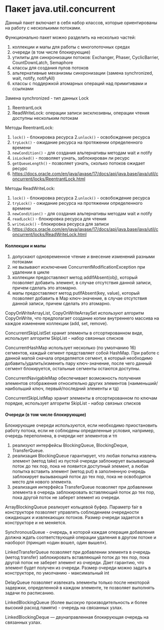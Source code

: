# Пакет java.util.concurrent
Данный пакет включает в себя набор классов, которые ориентированы на работу с несколькими потоками.

Функционально пакет можно разделить на несколько частей:
1. коллекции и мапы для работы с многопоточных средах
2. очереди (в том числе блокирующие)
3. утилиты для синхронизации потоков: Exchanger, Phaser, CyclicBarrier, CountDownLatch, Semaphore
4. классы для создания пулов потоков
5. альтернативные механизмы синхронизации (замена synchronized, wait, notify, notifyAll)
6. классы с поддержкой атомарных операций над примитивами и ссылками

Замена synchronized - тип данных Lock
1) ReentrantLock
2) ReadWriteLock: операции записи эксклюзивны, операции чтения доступны нескольким потокам

Методы ReentrantLock: 
1. `lock()` - блокировка ресурса
2.`unlock()` - освобождение ресурса
3. `tryLock()` - ожидание ресурса на протяжении определенного времени
4. `newCondition()` - для создания альтернативы методам wait и notify
5. `isLocked()` - позволяет узнать, заблокирован ли ресурс
6. `getQueueLength()` - позволяет узнать, сколько потоков ожидает ресурс
7. https://docs.oracle.com/en/java/javase/17/docs/api/java.base/java/util/concurrent/locks/ReentrantLock.html

Методы ReadWriteLock:
1. `lock()` - блокировка ресурса
2.`unlock()` - освобождение ресурса
3. `tryLock()` - ожидание ресурса на протяжении определенного времени
4. `newCondition()` - для создания альтернативы методам wait и notify
5. `readLock()` - блокировка ресурса для чтения
6. `writeLock()` - блокировка ресурса для записи
7. https://docs.oracle.com/en/java/javase/17/docs/api/java.base/java/util/concurrent/locks/ReadWriteLock.html

#### Коллекции и мапы
1. допускают одновременное чтение и внесение изменений разными потоками
2. не вызывают исключение ConcurrentModificationException при удалении в цикле
3. коллекции предоставляют метод addIfAbsent(obj), который позволяет добавить элемент, в случае отсутствия данной записи, причем сделать это атомарно.
4. мапы предоставляют метод putIfAbsent(key, value), который позволяет добавить в Map ключ-значение, в случае отсутствия данной записи, причем сделать это атомарно.

CopyOnWriteArrayList, CopyOnWriteArraySet используют алгоритм CopyOnWrite,
что предполагает создание копии внутреннего массива на каждое изменение коллекции (add, set, remove).

ConcurrentSkipListSet хранит элементы в отсортированном виде, использует алгоритм SkipList - набор связнных списков

ConcurrentHashMap использует несколько (по умолчанию 16) сегментов, каждый сегмент представляет собой HashMap.
При работе с данной мапой сначала определяется сегмент, в который необходимо добавить/удалить/изменить пару ключ-значение,
после чего данный сегмент блокируется, остальные сегменты остаются доступны.

ConcurrentNavigableMap обеспечивает возможность получения элементов отображения относительно других элементов (наименьший/наибольший ключ, первый/последний элементы и тд)

ConcurrentSkipListMap хранит элементы в отсортированном по ключам порядке, использует алгоритм SkipList - набор связных списков

#### Очереди (в том числе блокирующие)

Блокирующие очереди используются, если необходимо приостановить работу потока, если не соблюдены определенные условия, например, очередь переполнена,
в очереди нет элементов и тп
1. реализуют интерфейсы BlockingQueue, BlockingDeque, TransferQueue.
2. реализация BlockingQueue гарантирует, что любая попытка извлечь элемент (метод take) из пустой очереди заблокирует вызывающий поток до тех пор,
   пока не появится доступный элемент, а любая попытка вставить элемент (метод put) в заполненную очередь заблокирует вызывающий поток до тех пор,
   пока не освободится место для нового элемента.
3. реализация интерфейса TransferQueue позволяет при добавлении элемента в очередь заблокировать вставляющий поток до тех пор,
   пока другой поток не заберет элемент из очереди.

ArrayBlockingQueue реализует кольцевой буфер. Параметр fair в конструкторе позволяет управлять соблюдением очередности ожидающих и извлекающих потоков.
Размер очереди задается в конструкторе и не меняется.

SynchronousQueue - очередь, в которой каждая операция добавления должна ждать соответствующей операции удаления в другом потоке и наоборот (принцип «один вошел, один вышел»).

LinkedTransferQueue позволяет при добавлении элемента в очередь (метод transfer) заблокировать вставляющий поток до тех пор, пока другой поток не заберет элемент из очереди.
Дает гарантию, что элемент будет получен из очереди. Размер очереди можно задать в конструкторе, по умолчанию - максимальный int

DelayQueue позволяет извлекать элементы только после некоторой задержки, определенной в каждом элементе, те позволяет выполнять задачи по расписанию.

LinkedBlockingQueue (более высокую производительность и более высокий расход памяти) - очередь на связанных узлах.

LinkedBlockingDeque — двунаправленная блокирующая очередь на связанных узлах.
